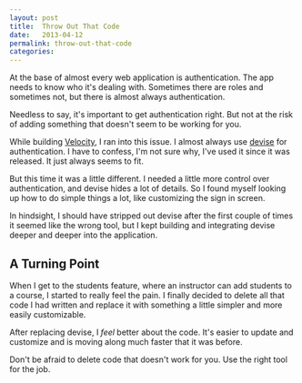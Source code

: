 ```yaml
---
layout: post
title:  Throw Out That Code
date:   2013-04-12
permalink: throw-out-that-code
categories:
---
```


At the base of almost every web application is authentication. The app needs to know who it's dealing with. Sometimes there are roles and sometimes not, but there is almost always authentication.

Needless to say, it's important to get authentication right. But not at the risk of adding something that doesn't seem to be working for you.

While building [Velocity](http://velocityapp.net), I ran into this issue. I almost always use [devise](https://github.com/plataformatec/devise) for authentication. I have to confess, I'm not sure why, I've used it since it was released. It just always seems to fit.

But this time it was a little different. I needed a little more control over authentication, and devise hides a lot of details. So I found myself looking up how to do simple things a lot, like customizing the sign in screen.

In hindsight, I should have stripped out devise after the first couple of times it seemed like the wrong tool, but I kept building and integrating devise deeper and deeper into the application.

## A Turning Point
When I get to the students feature, where an instructor can add students to a course, I started to really feel the pain. I finally decided to delete all that code I had written and replace it with something a little simpler and more easily customizable.

After replacing devise, I *feel* better about the code. It's easier to update and customize and is moving along much faster that it was before.

Don't be afraid to delete code that doesn't work for you. Use the right tool for the job.

